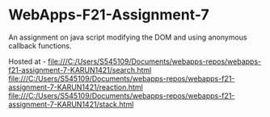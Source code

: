 # WebApps-F21-Assignment-7
An assignment on java script modifying the DOM and using anonymous callback functions.

Hosted at - <file:///C:/Users/S545109/Documents/webapps-repos/webapps-f21-assignment-7-KARUN1421/search.html>
            <file:///C:/Users/S545109/Documents/webapps-repos/webapps-f21-assignment-7-KARUN1421/reaction.html> 
            <file:///C:/Users/S545109/Documents/webapps-repos/webapps-f21-assignment-7-KARUN1421/stack.html>
            
           